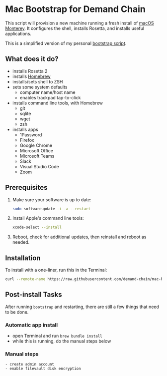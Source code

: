 # Mac Bootstrap for Demand Chain

This script will provision a new machine running a fresh install of [macOS Monterey][macos]. It configures the shell, installs Rosetta, and installs useful applications.

This is a simplified version of my personal [bootstrap script][bootstrap-josh].

## What does it do?

- installs Rosetta 2
- installs [Homebrew][homebrew]
- installs/sets shell to ZSH
- sets some system defaults
    - computer name/host name
    - enables trackpad tap-to-click 
- installs command line tools, with Homebrew
    - git
    - sqlite
    - wget
    - zsh
- installs apps
    - 1Password
    - Firefox
    - Google Chrome
    - Microsoft Office
    - Microsoft Teams
    - Slack
    - Visual Studio Code
    - Zoom

## Prerequisites

1. Make sure your software is up to date:

   ```sh
   sudo softwareupdate -i -a --restart
   ```

2. Install Apple's command line tools:

   ```sh
   xcode-select --install
   ```

3. Reboot, check for additional updates, then reinstall and reboot as needed.

## Installation

To install with a one-liner, run this in the Terminal:

```sh
curl --remote-name https://raw.githubusercontent.com/demand-chain/mac-bootstrap/main/bootstrap && sh bootstrap 2>&1 | tee ~/bootstrap.log
```
## Post-install Tasks

After running `bootstrap` and restarting, there are still a few things that need to be done.

### Automatic app install

- open Terminal and run `brew bundle install`
- while this is running, do the manual steps below

### Manual steps

    - create admin account
    - enable filevault disk encryption

[bootstrap]: https://github.com/demand-chain/mac-bootstrap
[bootstrap-josh]: https://github.com/JSaterdalen/mac-bootstrap/
[brew-bundle]: https://github.com/Homebrew/homebrew-bundle#usage
[macos]: https://www.apple.com/macos/monterey/
[homebrew]: https://brew.sh/
